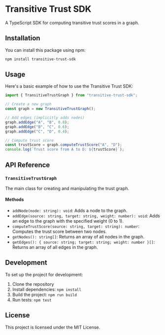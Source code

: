 # Transitive Trust SDK

A TypeScript SDK for computing transitive trust scores in a graph.

## Installation

You can install this package using npm:

```bash
npm install transitive-trust-sdk
```

## Usage

Here's a basic example of how to use the Transitive Trust SDK:

```typescript
import { TransitiveTrustGraph } from "transitive-trust-sdk";

// Create a new graph
const graph = new TransitiveTrustGraph();

// Add edges (implicitly adds nodes)
graph.addEdge("A", "B", 0.8);
graph.addEdge("B", "C", 0.6);
graph.addEdge("C", "D", 0.4);

// Compute trust score
const trustScore = graph.computeTrustScore("A", "D");
console.log(`Trust score from A to D: ${trustScore}`);
```

## API Reference

### `TransitiveTrustGraph`

The main class for creating and manipulating the trust graph.

#### Methods

- `addNode(node: string): void`: Adds a node to the graph.
- `addEdge(source: string, target: string, weight: number): void`: Adds an edge to the graph with the specified weight (0 to 1).
- `computeTrustScore(source: string, target: string): number`: Computes the trust score between two nodes.
- `getNodes(): string[]`: Returns an array of all nodes in the graph.
- `getEdges(): { source: string; target: string; weight: number }[]`: Returns an array of all edges in the graph.

## Development

To set up the project for development:

1. Clone the repository
2. Install dependencies: `npm install`
3. Build the project: `npm run build`
4. Run tests: `npm test`

## License

This project is licensed under the MIT License.
